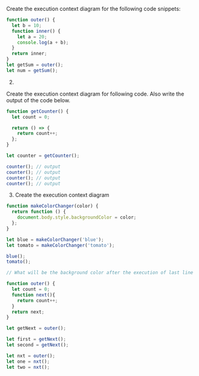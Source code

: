 Create the execution context diagram for the following code snippets:

```js
function outer() {
  let b = 10;
  function inner() {
    let a = 20;
    console.log(a + b);
  }
  return inner;
}
let getSum = outer();
let num = getSum();
```

2.

Create the execution context diagram for following code. Also write the output of the code below.

```js
function getCounter() {
  let count = 0;

  return () => {
    return count++;
  };
}

let counter = getCounter();

counter(); // output
counter(); // output
counter(); // output
counter(); // output
```

3. Create the execution context diagram

```js
function makeColorChanger(color) {
  return function () {
    document.body.style.backgroundColor = color;
  };
}

let blue = makeColorChanger('blue');
let tomato = makeColorChanger('tomato');

blue();
tomato();

// What will be the background color after the execution of last line
```

```js
function outer() {
  let count = 0;
  function next(){
    return count++;
  }
  return next;
}

let getNext = outer();

let first = getNext();
let second = getNext();

let nxt = outer();
let one = nxt();
let two = nxt();

```